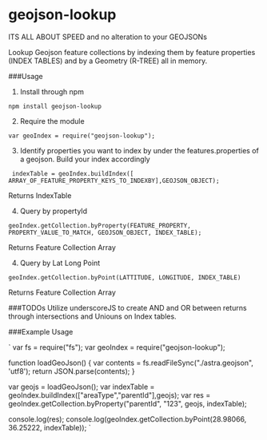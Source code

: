 # geojson-lookup
ITS ALL ABOUT SPEED and no alteration to your GEOJSONs 

Lookup Geojson feature collections by indexing them by feature properties (INDEX TABLES) and by a Geometry (R-TREE) all in memory.

###Usage 

1) Install through npm

`npm install geojson-lookup`

2) Require the module 

`var geoIndex = require("geojson-lookup");`

3) Identify properties you want to index by under the features.properties of a geojson.
Build your index accordingly

` indexTable = geoIndex.buildIndex([ ARRAY_OF_FEATURE_PROPERTY_KEYS_TO_INDEXBY],GEOJSON_OBJECT);`

Returns IndexTable

4) Query by propertyId

`geoIndex.getCollection.byProperty(FEATURE_PROPERTY, PROPERTY_VALUE_TO_MATCH, GEOJSON_OBJECT, INDEX_TABLE);`

Returns Feature Collection Array

4) Query by Lat Long Point

`geoIndex.getCollection.byPoint(LATTITUDE, LONGITUDE, INDEX_TABLE)`

Returns Feature Collection Array


###TODOs
Utilize underscoreJS to create AND and OR between returns through intersections and Uniouns on Index tables. 

###Example Usage

`
var fs = require("fs");
var geoIndex = require("geojson-lookup");

function loadGeoJson()
{
    var contents = fs.readFileSync("./astra.geojson", 'utf8');
    return  JSON.parse(contents);
}

var geojs = loadGeoJson();
var indexTable = geoIndex.buildIndex(["areaType","parentId"],geojs);
var res = geoIndex.getCollection.byProperty("parentId", "123", geojs, indexTable);



console.log(res);
console.log(geoIndex.getCollection.byPoint(28.98066, 36.25222, indexTable));
`